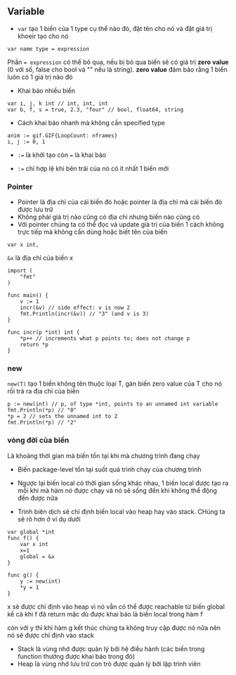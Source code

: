 ## Variable
- `var` tạo 1 biến của 1 type cụ thể nào đó, đặt tên cho nó và đặt giá trị khoeir tạo cho nó
```
var name type = expression
```
Phần `= expression` có thể bỏ qua, nếu bị bỏ qua biến sẽ có giá trị **zero value** (0 với số, false cho bool và "" nếu là string). **zero value** đảm bảo rằng 1 biến luôn có 1 giá trị nào đó

- Khai báo nhiều biến
```
var i, j, k int // int, int, int
var b, f, s = true, 2.3, "four" // bool, float64, string
```

- Cách khai báo nhanh mà không cần specified type
```
anim := gif.GIF{LoopCount: nframes}
i, j := 0, 1
```

- `:=` là khởi tạo còn `=` là khai báo

- `:=` chỉ hợp lệ khi bên trái của nó có ít nhất 1 biến mới

### Pointer
- Pointer là địa chỉ của cái biến đó hoặc pointer là địa chỉ mà cái biến đó được lưu trữ
- Không phải giá trị nào cũng có địa chỉ nhưng biến nào cũng có
- Với pointer chúng ta có thể đọc và update giá trị của biến 1 cách không trực tiếp mà không cần dùng hoặc biết tên của biến

```
var x int,
```
`&x` là địa chỉ của biến x

```
import (
	"fmt"
)

func main() {
	v := 1
	incr(&v) // side effect: v is now 2
	fmt.Println(incr(&v)) // "3" (and v is 3)
}

func incr(p *int) int {
	*p++ // increments what p points to; does not change p
	return *p
}
```

### new
`new(T)` tạo 1 biến không tên thuộc loại T, gán biến zero value của T cho nó rồi trả ra địa chỉ của biến

```
p := new(int) // p, of type *int, points to an unnamed int variable
fmt.Println(*p) // "0"
*p = 2 // sets the unnamed int to 2
fmt.Println(*p) // "2"
```

### vòng đời của biến
Là khoảng thời gian mà biến tồn tại khi mà chương trình đang chạy
- Biến package-level tồn tại suốt quá trình chạy của chương trình

- Ngược lại biến local có thời gian sống khác nhau, 1 biến local được tạo ra mỗi khi mà hàm nó được chạy và nó sẽ sống đến khi không thể động đến được nữa

- Trình biên dịch sẽ chỉ định biến local vào heap hay vào stack. CHúng ta sẽ rõ hơn ở ví dụ dưới

```
var global *int
func f() {
	var x int
	x=1
	global = &x
}

func g() {
	y := new(int)
	*y = 1
}
```
x sẽ được chỉ định vào heap vì nó vẫn có thể được reachable từ biến global kể cả khi f đã return mặc dù được khai báo là biến local trong hàm f

còn với y thì khi hàm g kết thúc chúng ta không truy cập được nó nữa nên nó sẽ được chỉ định vào stack

- Stack là vùng nhớ được quản lý bởi hệ điều hành (các biến trong function thường được khai báo trong đó)
- Heap là vùng nhớ lưu trữ con trỏ được quản lý bởi lập trình viên
